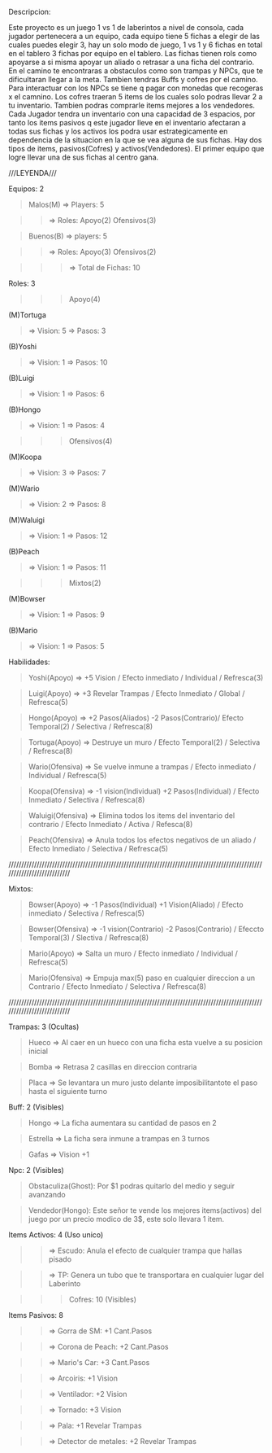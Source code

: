 Descripcion:


Este proyecto es un juego 1 vs 1 de laberintos a nivel de consola, cada jugador pertenecera a un equipo, cada equipo tiene 5 fichas a elegir de las cuales puedes 
elegir 3, hay un solo modo de juego, 1 vs 1 y 6 fichas en total en el tablero 3 fichas por equipo en el tablero. Las fichas tienen rols como apoyarse a si misma 
apoyar un aliado o retrasar a una ficha  del contrario. En el camino te encontraras a obstaculos como son trampas y NPCs, que te dificultaran llegar a la meta. 
Tambien tendras Buffs y cofres por el camino. Para  interactuar con los NPCs se tiene q pagar con monedas que recogeras x el camnino. Los cofres traeran 5 items 
de los cuales solo podras llevar 2 a tu inventario. Tambien podras comprarle items mejores a los vendedores. Cada Jugador tendra un inventario con una capacidad 
de 3 espacios, por tanto los items pasivos q este  jugador lleve en el inventario afectaran a todas sus fichas y los activos los podra usar estrategicamente en 
dependencia de la situacion en la que se vea alguna de sus fichas. Hay dos tipos de items, pasivos(Cofres) y activos(Vendedores). El primer equipo que logre llevar
una de sus fichas al centro gana.

///LEYENDA///

Equipos: 2

>Malos(M) => Players: 5

>>=> Roles: Apoyo(2) Ofensivos(3)

>Buenos(B) => players: 5

>>=> Roles: Apoyo(3) Ofensivos(2)


>>>=> Total de Fichas: 10


Roles: 3


>>>Apoyo(4)

(M)Tortuga
>=> Vision: 5
>=> Pasos: 3

(B)Yoshi
>=> Vision: 1
>=> Pasos: 10

(B)Luigi
>=> Vision: 1
>=> Pasos: 6

(B)Hongo
>=> Vision: 1
>=> Pasos: 4

>>>Ofensivos(4)

(M)Koopa
>=> Vision: 3
>=> Pasos: 7

(M)Wario
>=> Vision: 2
>=> Pasos: 8

(M)Waluigi
>=> Vision: 1
>=> Pasos: 12

(B)Peach
>=> Vision: 1
>=> Pasos: 11

>>>Mixtos(2)

(M)Bowser
>=> Vision: 1
>=> Pasos: 9

(B)Mario
>=> Vision: 1
>=> Pasos: 5

Habilidades:

>Yoshi(Apoyo) => +5 Vision / Efecto inmediato / Individual / Refresca(3)

>Luigi(Apoyo) => +3 Revelar Trampas / Efecto Inmediato / Global / Refresca(5)

>Hongo(Apoyo) => +2 Pasos(Aliados) -2 Pasos(Contrario)/ Efecto Temporal(2) / Selectiva / Refresca(8)

>Tortuga(Apoyo) =>  Destruye un muro / Efecto Temporal(2) / Selectiva / Refresca(8)

>Wario(Ofensiva) => Se vuelve inmune a trampas / Efecto inmediato / Individual / Refresca(5)

>Koopa(Ofensiva) => -1 vision(Individual) +2 Pasos(Individual) / Efecto Inmediato / Selectiva / Refresca(8)

>Waluigi(Ofensiva) => Elimina todos los items del inventario del contrario / Efecto Inmediato / Activa / Refesca(8)

>Peach(Ofensiva) => Anula todos los efectos negativos de un aliado / Efecto Inmediato / Selectiva / Refresca(5)

///////////////////////////////////////////////////////////////////////////////////////////////////////////////////////////

Mixtos:

>Bowser(Apoyo) => -1 Pasos(Individual) +1 Vision(Aliado) / Efecto inmediato / Selectiva / Refresca(5)

>Bowser(Ofensiva) => -1 vision(Contrario) -2 Pasos(Contrario) / Efeccto Temporal(3) / Slectiva / Refresca(8)


>Mario(Apoyo) => Salta un muro / Efecto  inmediato / Individual / Refresca(5)

>Mario(Ofensiva) => Empuja max(5) paso en cualquier direccion a un Contrario / Efecto Inmediato / Selectiva / Refresca(8)

///////////////////////////////////////////////////////////////////////////////////////////////////////////////////////////

Trampas: 3 (Ocultas)

>Hueco => Al caer en un hueco con una ficha esta vuelve a su posicion inicial

>Bomba => Retrasa 2 casillas en direccion contraria

>Placa => Se levantara un muro justo delante imposibilitantote el paso hasta el siguiente turno

Buff: 2 (Visibles)

>Hongo => La ficha aumentara su cantidad de pasos en 2

>Estrella => La ficha sera inmune a trampas en 3 turnos

>Gafas => Vision +1

Npc: 2 (Visibles)

>Obstaculiza(Ghost): Por $1 podras quitarlo del medio y seguir avanzando

>Vendedor(Hongo): Este señor te vende los mejores items(activos) del juego por un precio modico de 3$, este solo llevara 1 item.

Items Activos: 4 (Uso unico)

>>=> Escudo: Anula el efecto de cualquier trampa que hallas pisado

>>=> TP: Genera un tubo que te transportara en cualquier lugar del Laberinto

>>> Cofres: 10 (Visibles)

Items Pasivos: 8

>>=>  Gorra de SM: +1 Cant.Pasos

>>=>  Corona de Peach: +2 Cant.Pasos

>>=>  Mario's Car: +3 Cant.Pasos

>>=>  Arcoiris: +1 Vision

>>=>  Ventilador: +2 Vision

>>=>  Tornado: +3 Vision

>>=>  Pala: +1 Revelar Trampas

>>=>  Detector de metales: +2 Revelar Trampas
